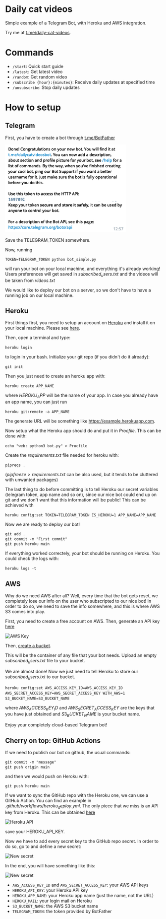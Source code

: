 
# Daily cat videos

Simple example of a Telegram Bot, with Heroku and AWS integration.

Try me at [t.me/daily-cat-videos](https://t.me/dailycatvideosbot).

# Commands

* `/start`: Quick start guide
* `/latest`: Get latest video
* `/random`: Get random video
* `/subscribe {hour}:{minutes}`: Receive daily updates at specified time
* `/unsubscribe`: Stop daily updates

# How to setup

## Telegram

First, you have to create a bot through [t.me/BotFather](https://t.me/BotFather)

![BotFather](images/botfather.png)

Save the TELEGRAM_TOKEN somewhere.

Now, running

```
TOKEN=TELEGRAM_TOKEN python bot_simple.py
```
will run your bot on your local machine, and everything it's already working! Users preferences will get saved in $subscribed_users.txt$ and the videos will be taken from  $videos.txt$

We would like to deploy our bot on a server, so we don't have to have a running job on our local machine.

## Heroku

First things first, you need to setup an account on [Heroku](https:/heroku.com) and install it on your local machine. Please see  [here](https://devcenter.heroku.com/articles/heroku-cli#download-and-install).

Then, open a terminal and type:

```heroku login```

to login in your bash. Initialize your git repo (if you didn't do it already):

```git init```

Then you just need to create an heroku app with:

```heroku create APP_NAME ```

where $HEROKU_APP$ will be the name of your app. In case you already have an app name, you can just run

```heroku git:remote -a APP_NAME ```

The generate URL will be something like https://example.herokuapp.com.

Now setup what the Heroku app should do and put it in $Procfile$. This can be done with:

```echo "web: python3 bot.py" > Procfile ```

Create the $requirements.txt$ file needed for heroku with:

```pipreqs . ```

($pip freeze > requirements.txt$ can be also used, but it tends to be cluttered with unwanted packages)

The last thing to do before committing is to tell Heroku our secret variables (telegram token, app name and so on), since our nice bot could end up on git and we don't want that this information will be public! This can be achieved with

```heroku config:set TOKEN=TELEGRAM_TOKEN IS_HEROKU=1 APP_NAME=APP_NAME ```

Now we are ready to deploy our bot!

```
git add .
git commit -m "First commit"
git push heroku main
```

If everything worked correctely, your bot should be running on Heroku. You could check the logs with:

```heroku logs -t ```


## AWS

Why do we need AWS after all? Well, every time that the bot gets reset, we completely lose our info on the user who subscripted to our nice bot! In order to do so, we need to save the info somewhere, and this is where AWS S3 comes into play.

First, you need to create a free account on AWS. Then, generate an API key [here](https://console.aws.amazon.com/iam/home?region=eu-central-1#/security_credentials)

![AWS Key](images/AWS_bucket.png)

Then, [create a bucket](https://s3.console.aws.amazon.com/s3/bucket/create?region=eu-central-1).

This will be the container of any file that your bot needs. Upload an empty $subscribed_users.txt$ file to your bucket.

We are almost done! Now we just need to tell Heroku to store our $subscribed_users.txt$ to our bucket.

```heroku config:set AWS_ACCESS_KEY_ID=AWS_ACCESS_KEY_ID AWS_SECRET_ACCESS_KEY=AWS_SECRET_ACCESS_KEY WITH_AWS=1 S3_BUCKET_NAME=S3_BUCKET_NAME ```

where $AWS_ACCESS_KEY_ID$ and $AWS_SECRET_ACCESS_KEY$ are the keys that you have just obtained and $S3_BUCKET_NAME$ is your bucket name.

Enjoy your completely cloud-based Telegram bot!


## Cherry on top: GitHub Actions

If we need to publish our bot on github, the usual commands:

```
git commit -m "message"
git push origin main
```

and then we would push on Heroku with:

```
git push heroku main
```

If we want to sync the GitHub repo with the Heroku one, we can use a GitHub Action. You can find an example in $.github/workflows/heroku_deploy.yml$. The only piece that we miss is an API key from Heroku. This can be obtained [here](https://dashboard.heroku.com/account)

![Heroku API](images/heroku.png)

save your HEROKU_API_KEY. 

Now we have to add every secret key to the GitHub repo secret. In order to do so, go to [](https://github.com/{USERNAME}/{REPO}/settings/secrets/actions) and define a new secret:

![New secret](images/secret.png)

In the end, you will have something like this:

![New secret](images/secrets.png)

* `AWS_ACCESS_KEY_ID` and `AWS_SECRET_ACCESS_KEY`: your AWS API keys 
* `HEROKU_API_KEY`: your Heroku API key
* `HEROKU_APP_NAME`: your Heroku app name (just the name, not the URL)
* `HEROKU_MAIL`: your login mail on Heroku
* `S3_BUCKET_NAME`: the AWS S3 bucket name
* `TELEGRAM_TOKEN`: the token provided by BotFather

